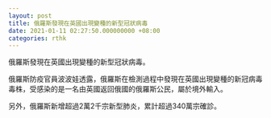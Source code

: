 ```yaml
---
layout: post
title: 俄羅斯發現在英國出現變種的新型冠狀病毒
date: 2021-01-11 02:27:50.000000000 +08:00
categories: rthk
---
```


俄羅斯發現在英國出現變種的新型冠狀病毒。

俄羅斯防疫官員波波娃透露，俄羅斯在檢測過程中發現在英國出現變種的新冠病毒毒株，受感染的是一名由英國返回俄國的俄羅斯公民，屬於境外輸入。

另外，俄羅斯新增超過2萬2千宗新型肺炎，累計超過340萬宗確診。
